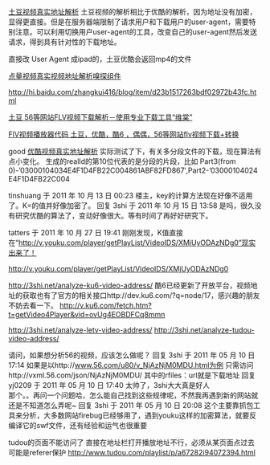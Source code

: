 [土豆视频真实地址解析](http://www.douban.com/note/152544196/)
土豆视频的解析相比于优酷的解析，因为地址没有加密，显得更直接。但是在服务器端限制了请求用户和下载用户的user-agent，需要特别注意。可以利用切换用户user-agent的工具，改变自己的user-agent然后发送请求，得到具有针对性的下载地址。

直接改 User Agent 成ipad的，土豆优酷会返回mp4的文件

[点量视频真实视频地址解析嗅探组件](http://hi.baidu.com/dlbtsoft/blog/item/5ca7deb5dab835648ad4b22f.html)

http://hi.baidu.com/zhangkui416/blog/item/d23b1517263bdf02972b43fc.html


[土豆 56等网站FLV视频下载解析－使用专业下载工具“维棠”](http://hi.baidu.com/%D0%C4%D2%C1%D4%B0/blog/item/3f0f6b165d1a0d01c93d6dd3.html)

[FlV视频播放器代码 土豆，优酷，酷6 ，偶偶，56等网站flv视频下载+转换](http://hi.baidu.com/huanjihou/blog/item/44456d6c12c139ed43169499.html)

good [优酷视频真实地址解析](http://3shi.net/analyze-youku-video-address/)
实际测试了下，有关多分段文件的下载，现在算法有点小变化。
生成的realId的第10位代表的是分段的片段，比如
Part3(from 0)-’03000104034E4F1D4FB22C004861ABF82FD867′,Part2-’03000104024E4F1D4FB22C004

tinshuang 于 2011 年 10 月 13 日 00:23
楼主，key的计算方法现在好像不适用了。K=的值并好像加密了。
回复
3shi 于 2011 年 10 月 15 日 13:58
是吗，很久没有研究优酷的算法了，变动好像很大。等有时间了再好好研究下。

tatters 于 2011 年 10 月 27 日 19:41
刚刚发现，K值直接在“http://v.youku.com/player/getPlayList/VideoIDS/XMjUyODAzNDg0”现实出来了！

http://v.youku.com/player/getPlayList/VideoIDS/XMjUyODAzNDg0

http://3shi.net/analyze-ku6-video-address/
酷6已经更新了开放平台，视频地址的获取也有了官方的相关接口http://dev.ku6.com/?q=node/17，感兴趣的朋友不妨去看一下。
http://v.ku6.com/fetch.htm?t=getVideo4Player&vid=ovUg4EOBDFCq8mmn

http://3shi.net/analyze-letv-video-address/
http://3shi.net/analyze-tudou-video-address/

请问，如果想分析56的视频，应该怎么做呢？
回复
3shi 于 2011 年 05 月 10 日 17:14
如果是以http://www.56.com/u80/v_NjAzNjM0MDU.html为例
只需访问http://vxml.56.com/json/NjAzNjM0MDU/
其中的rfiles：url就是下载地址
回复
yj0209 于 2011 年 05 月 10 日 17:40
太帅了，3shi大大真是好人       
那个。。再问一个问题哈，怎么能自己找到这些规律呢，不然我再遇到新的网站就还是不知道怎么弄呢~
回复
3shi 于 2011 年 05 月 10 日 20:08
这个主要靠抓包工具来分析，大多数网站firebug已经够用了，遇到youku这样的加密算法，就要反编译它的swf文件，还有经验和运气也很重要 


tudou的页面不能访问了
直接在地址栏打开播放地址不行，必须从某页面点过去
可能是referer保护
http://www.tudou.com/playlist/p/a67282i94072394.html
